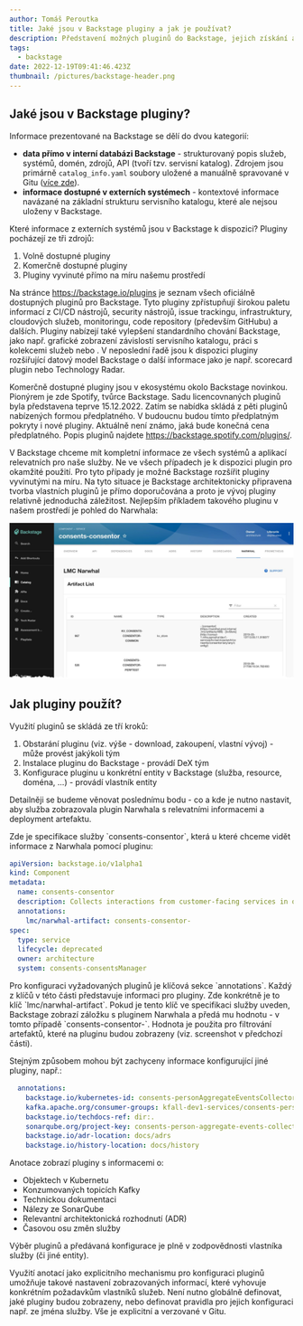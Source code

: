 ```yaml
---
author: Tomáš Peroutka
title: Jaké jsou v Backstage pluginy a jak je používat?
description: Představení možných pluginů do Backstage, jejich získání a použití.
tags:
  - backstage
date: 2022-12-19T09:41:46.423Z
thumbnail: /pictures/backstage-header.png
---
```

## Jaké jsou v Backstage pluginy?

Informace prezentované na Backstage se dělí do dvou kategorií:

* **data přímo v interní databázi Backstage** - strukturovaný popis služeb, systémů, domén, zdrojů, API (tvoří tzv. servisní katalog). Zdrojem jsou primárně `catalog_info.yaml` soubory uložené a manuálně spravované v Gitu ([více zde](https://engineering-blog.service.prod-internal.consul/blogs/2022-12-07-kde-jsou-ulo%C5%BEen%C3%A9-informace-zobrazovan%C3%A9-na-backstage/)). 
* **informace dostupné v externích systémech** - kontextové informace navázané na základní strukturu servisního katalogu, které ale nejsou uloženy v Backstage.

Které informace z externích systémů jsou v Backstage k dispozici?
Pluginy pocházejí ze tři zdrojů:

1. Volně dostupné pluginy
2. Komerčně dostupné pluginy 
3. Pluginy vyvinuté přímo na míru našemu prostředí

Na stránce https://backstage.io/plugins je seznam všech oficiálně dostupných pluginů pro Backstage. Tyto pluginy zpřístupňují širokou paletu informací z CI/CD nástrojů, security nástrojů, issue trackingu, infrastruktury, cloudových služeb, monitoringu, code repository (především GitHubu) a dalších. Pluginy nabízejí také vylepšení standardního chování Backstage, jako např. grafické zobrazení závislostí servisního katalogu, práci s kolekcemi služeb nebo . V neposlední řadě jsou k dispozici pluginy rozšiřující datový model Backstage o další informace jako je např. scorecard plugin nebo Technology Radar.

Komerčně dostupné pluginy jsou v ekosystému okolo Backstage novinkou. Pionýrem je zde Spotify, tvůrce Backstage. Sadu licencovnaných pluginů byla představena teprve 15.12.2022. Zatím se nabídka skládá z pěti pluginů nabízených formou předplatného. V budoucnu budou tímto předplatným pokryty i nové pluginy. Aktuálně není známo, jaká bude konečná cena předplatného. Popis pluginů najdete https://backstage.spotify.com/plugins/.

V Backstage chceme mít kompletní informace ze všech systémů a aplikací relevatních pro naše služby. Ne ve všech případech je k dispozici plugin pro okamžité použití. Pro tyto případy je možné Backstage rozšířit pluginy vyvinutými na míru. Na tyto situace je Backstage architektonicky připravena tvorba vlastních pluginů je přímo doporučována a proto je vývoj pluginy relativně jednoduchá záležitost. Nejlepším příkladem takového pluginu v našem prostředí je pohled do Narwhala:

![Narwhal Plugin](/pictures/backstage-narwhal-plugin.jpg)

## Jak pluginy použít?

Využití pluginů se skládá ze tří kroků:

1. Obstarání pluginu (viz. výše - download, zakoupení, vlastní vývoj) - může provést jakýkoli tým
2. Instalace pluginu do Backstage - provádí DeX tým
3. Konfigurace pluginu u konkrétní entity v Backstage (služba, resource, doména, ...) - provádí vlastník entity 

Detailněji se budeme věnovat poslednímu bodu - co a kde je nutno nastavit, aby služba zobrazovala plugin Narwhala s relevatními informacemi a deployment artefaktu.

Z﻿de je specifikace služby \`consents-consentor\`, která u které chceme vidět informace z Narwhala pomocí pluginu:

```yaml
apiVersion: backstage.io/v1alpha1
kind: Component
metadata:
  name: consents-consentor
  description: Collects interactions from customer-facing services in other domains. The entry point into the Consents domain.
  annotations:
    lmc/narwhal-artifact: consents-consentor-
spec:
  type: service
  lifecycle: deprecated
  owner: architecture
  system: consents-consentsManager
```

P﻿ro konfiguraci vyžadovaných pluginů je klíčová sekce \`annotations\`. Každý z klíčů v této části představuje informaci pro pluginy. Zde konkrétně je to klíč \`lmc/narwhal-artifact\`. Pokud je tento klíč ve specifikaci služby uveden, Backstage zobrazí záložku s pluginem Narwhala a předá mu hodnotu - v tomto případě \`consents-consentor-\`. Hodnota je použita pro filtrování artefaktů, které na pluginu budou zobrazeny (viz. screenshot v předchozí části).

S﻿tejným způsobem mohou být zachyceny informace konfigurující jiné pluginy, např.:

```yaml
  annotations:
    backstage.io/kubernetes-id: consents-personAggregateEventsCollector
    kafka.apache.org/consumer-groups: kfall-dev1-services/consents-personAggregateEventsCollector-common-stable
    backstage.io/techdocs-ref: dir:.
    sonarqube.org/project-key: consents-person-aggregate-events-collector
    backstage.io/adr-location: docs/adrs
    backstage.io/history-location: docs/history
```

A﻿notace zobrazí pluginy s informacemi o: 

* O﻿bjektech v Kubernetu
* K﻿onzumovaných topicích  Kafky
* T﻿echnickou dokumentaci
* N﻿álezy ze SonarQube
* R﻿elevantní architektonická rozhodnutí (ADR)
* Č﻿asovou osu změn služby

V﻿ýběr pluginů a předávaná konfigurace je plně v zodpovědnosti vlastníka služby (či jiné entity).

V﻿yužití anotací jako explicitního mechanismu pro konfiguraci pluginů umožňuje takové nastavení zobrazovaných informací, které vyhovuje konkrétním požadavkům vlastníků služeb. Není nutno globálně definovat, jaké pluginy budou zobrazeny, nebo definovat pravidla pro jejich konfiguraci např. ze jména služby. Vše je explicitní a verzované v Gitu.